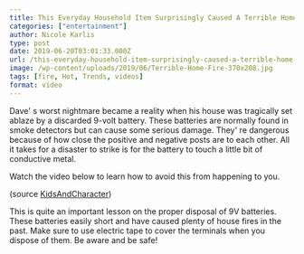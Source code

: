 ```yaml
---
title: This Everyday Household Item Surprisingly Caused A Terrible Home Fire
categories: ["entertainment"]
author: Nicole Karlis
type: post
date: 2019-06-20T03:01:33.000Z
url: /this-everyday-household-item-surprisingly-caused-a-terrible-home-fire/
image: /wp-content/uploads/2019/06/Terrible-Home-Fire-370x208.jpg
tags: [fire, Hot, Trends, videos]
format: video
---
```


Dave' s worst nightmare became a reality when his house was tragically set ablaze by a discarded 9-volt battery. These batteries are normally found in smoke detectors but can cause some serious damage. They' re dangerous because of how close the positive and negative posts are to each other. All it takes for a disaster to strike is for the battery to touch a little bit of conductive metal.

Watch the video below to learn how to avoid this from happening to you.

(source [KidsAndCharacter](https://web.archive.org/web/20150112012356/https://www.youtube.com/channel/UCciPc9a8fVN_5lPcjT2UpPw))

This is quite an important lesson on the proper disposal of 9V batteries. These batteries easily short and have caused plenty of house fires in the past. Make sure to use electric tape to cover the terminals when you dispose of them. Be aware and be safe!

